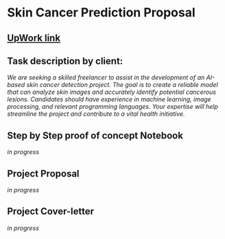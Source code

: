 # Skin Cancer Prediction Proposal

## [UpWork link](https://www.upwork.com/jobs/Based-Skin-Cancer-Detection-Project_~021895826874542923230/?referrer_url_path=%2Fnx%2Fsearch%2Fjobs%2F)

## Task description by client:

<i>We are seeking a skilled freelancer to assist in the development of an AI-based skin cancer detection project. The goal is to create a reliable model that can analyze skin images and accurately identify potential cancerous lesions. Candidates should have experience in machine learning, image processing, and relevant programming languages. Your expertise will help streamline the project and contribute to a vital health initiative.</i>

## Step by Step proof of concept Notebook
<i>in progress</i>

## Project Proposal
<i>in progress</i>

## Project Cover-letter
<i>in progress</i>
